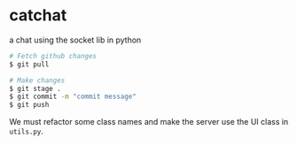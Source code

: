 # catchat
a chat using the socket lib in python

```bash
# Fetch github changes
$ git pull

# Make changes
$ git stage .
$ git commit -m "commit message"
$ git push
```

We must refactor some class names and make the server use the UI class in `utils.py`.